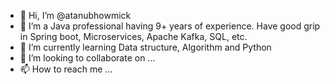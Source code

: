 - 👋 Hi, I’m @atanubhowmick
- 👀 I’m a Java professional having 9+ years of experience. Have good grip in Spring boot, Microservices, Apache Kafka, SQL, etc.
- 🌱 I’m currently learning Data structure, Algorithm and Python
- 💞️ I’m looking to collaborate on ...
- 📫 How to reach me ...

<!---
atanubhowmick/atanubhowmick is a ✨ special ✨ repository because its `README.md` (this file) appears on your GitHub profile.
You can click the Preview link to take a look at your changes.
--->
